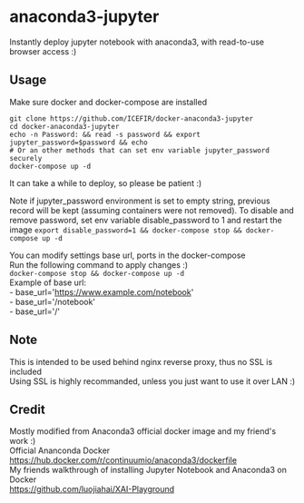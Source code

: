 # anaconda3-jupyter
Instantly deploy jupyter notebook with anaconda3, with read-to-use browser access :)  

## Usage  

Make sure docker and docker-compose are installed
```   
git clone https://github.com/ICEFIR/docker-anaconda3-jupyter  
cd docker-anaconda3-jupyter  
echo -n Password: && read -s password && export jupyter_password=$password && echo
# Or an other methods that can set env variable jupyter_password securely
docker-compose up -d
```   
It can take a while to deploy, so please be patient :)  

Note if jupyter_password environment is set to empty string, previous record will be kept (assuming containers were not removed).
To disable and remove password, set env variable disable_password to 1 and restart the image
`export disable_password=1 && docker-compose stop && docker-compose up -d`


You can modify settings base url, ports in the docker-compose  
Run the following command to apply changes :)  
```docker-compose stop && docker-compose up -d```     
Example of base url:   
  \- base_url='https://www.example.com/notebook'   
  \- base_url='/notebook'    
  \- base_url='/'



## Note
This is intended to be used behind nginx reverse proxy, thus no SSL is included  
Using SSL is highly recommanded, unless you just want to use it over LAN :)


## Credit
Mostly modified from Anaconda3 official docker image and my friend's work :)  
Official Ananconda Docker  
  https://hub.docker.com/r/continuumio/anaconda3/dockerfile  
My friends walkthrough of installing Jupyter Notebook and Anaconda3 on Docker  
  https://github.com/luojiahai/XAI-Playground  
